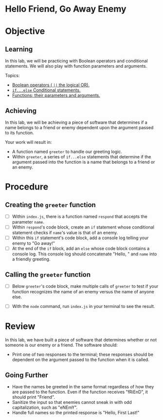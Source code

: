 # Hello Friend, Go Away Enemy

# Objective

## Learning

In this lab, we will be practicing with Boolean operators and conditional statements. We will also play with function parameters and arguments. 

Topics:

- [Boolean operators ( `||` the logical OR).](https://developer.mozilla.org/en-US/docs/Web/JavaScript/Reference/Operators/Logical_OR)
- [`if...else` Conditional statements.](https://developer.mozilla.org/en-US/docs/Web/JavaScript/Reference/Statements/if...else)
- [Functions; their parameters and arguments.](https://developer.mozilla.org/en-US/docs/Web/JavaScript/Guide/Functions)

## Achieving

In this lab, we will be achieving a piece of software that determines if a name belongs to a friend or enemy dependent upon the argument passed to its function.

Your work will result in:

- A function named `greeter` to handle our greeting logic.
- Within `greeter`, a series of `if...else` statements that determine if the argument passed into the function is a name that belongs to a friend or an enemy.

# Procedure

## Creating the `greeter` function

- [ ] Within `index.js`, there is a function named `respond` that accepts the parameter `name`.
- [ ] Within `respond`'s code block, create an `if` statement whose conditional statement checks if `name`'s value is that of an enemy.
- [ ] Within this `if` statement's code block, add a console log telling your enemy to "Go away!"
- [ ] At the end of the `if` block, add an `else` whose code block contains a console log. This console log should concatenate "Hello, " and `name` into a friendly greeting.

## Calling the `greeter` function

- [ ] Below `greeter`'s code block, make multiple calls of `greeter` to test if your function recognizes the name of an enemy versus the name of anyone else.
- [ ] With the `node` command, run `index.js`  in your terminal to see the result.


# Review

In this lab, we have built a piece of software that determines whether or not someone is our enemy or a friend. The software should:

- Print one of two responses to the terminal; these responses should be dependent on the argument passed to the function when it is called.

## Going Further

- Have the names be greeted in the same format regardless of how they are passed to the function. Even if the function receives "fRiEnD", it should print "Friend".
- Sanitize the input so that enemies cannot sneak in with odd capitalization, such as "eNEmY".
- Handle full names so the printed response is "Hello, First Last!"

